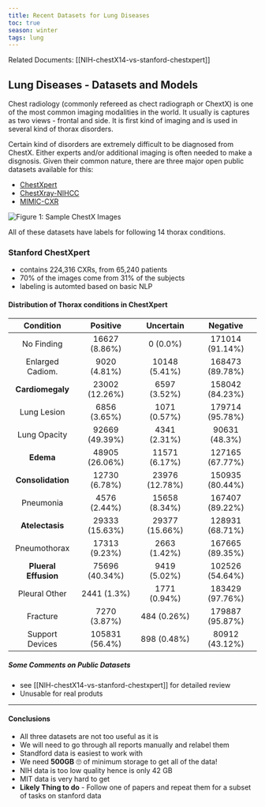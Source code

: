 ```yaml
---
title: Recent Datasets for Lung Diseases
toc: true
season: winter
tags: lung
---
```


Related Documents: [[NIH-chestX14-vs-stanford-chestxpert]]

## Lung Diseases - Datasets and Models

Chest radiology (commonly refereed as chect radiograph or ChextX) is one of the most common imaging modalities in the world. It usually is captures as two views - frontal and side. It is first kind of imaging and is used in several kind of thorax disorders.

Certain kind of disorders are extremely difficult to be diagnosed from ChestX. Either experts and/or additional imaging is often needed to make a disgnosis.
Given their common nature, there are three major open public datasets available for this:
+ [ChestXpert](https://stanfordmlgroup.github.io/competitions/chexpert/)
+ [ChestXray-NIHCC](https://nihcc.app.box.com/v/ChestXray-NIHCC)
+ [MIMIC-CXR](https://physionet.org/content/mimic-cxr/2.0.0/)


![Figure 1: Sample ChestX Images](lung-xray-sample.png)

All of these datasets have labels for following 14 thorax conditions.

### Stanford ChestXpert

+ contains 224,316 CXRs, from 65,240 patients
+ 70% of the images come from 31% of the subjects
+ labeling is automted based on basic NLP


#### Distribution of Thorax conditions in ChestXpert

|      Condition       |    Positive    |   Uncertain    |    Negative     |
|:--------------------:|:--------------:|:--------------:|:---------------:|
|      No Finding      | 16627 (8.86%)  |    0 (0.0%)    | 171014 (91.14%) |
|   Enlarged Cadiom.   |  9020 (4.81%)  | 10148 (5.41%)  | 168473 (89.78%) |
|   **Cardiomegaly**   | 23002 (12.26%) |  6597 (3.52%)  | 158042 (84.23%) |
|     Lung Lesion      |  6856 (3.65%)  |  1071 (0.57%)  | 179714 (95.78%) |
|     Lung Opacity     | 92669 (49.39%) |  4341 (2.31%)  |  90631 (48.3%)  |
|      **Edema**       | 48905 (26.06%) | 11571 (6.17%)  | 127165 (67.77%) |
|  **Consolidation**   | 12730 (6.78%)  | 23976 (12.78%) | 150935 (80.44%) |
|      Pneumonia       |  4576 (2.44%)  | 15658 (8.34%)  | 167407 (89.22%) |
|   **Atelectasis**    | 29333 (15.63%) | 29377 (15.66%) | 128931 (68.71%) |
|     Pneumothorax     | 17313 (9.23%)  |  2663 (1.42%)  | 167665 (89.35%) |
| **Plueral Effusion** | 75696 (40.34%) |  9419 (5.02%)  | 102526 (54.64%) |
|    Pleural Other     |  2441 (1.3%)   |  1771 (0.94%)  | 183429 (97.76%) |
|       Fracture       |  7270 (3.87%)  |  484 (0.26%)   | 179887 (95.87%) |
|   Support Devices    | 105831 (56.4%) |  898 (0.48%)   | 80912 (43.12%)  |


##### Some Comments on Public Datasets

+ see [[NIH-chestX14-vs-stanford-chestxpert]] for detailed review
+ Unusable for real produts

---

#### **Conclusions**

+ All three datasets are not too useful as it is
+ We will need to go through all reports manually and relabel them
+ Standford data is easiest to work with
+ We need **500GB** 🙄 of minimum storage to get all of the data!
+ NIH data is too low quality hence is only 42 GB
+ MIT data is very hard to get
+ **Likely Thing to do** - Follow one of papers and repeat them for a subset of tasks on stanford data



